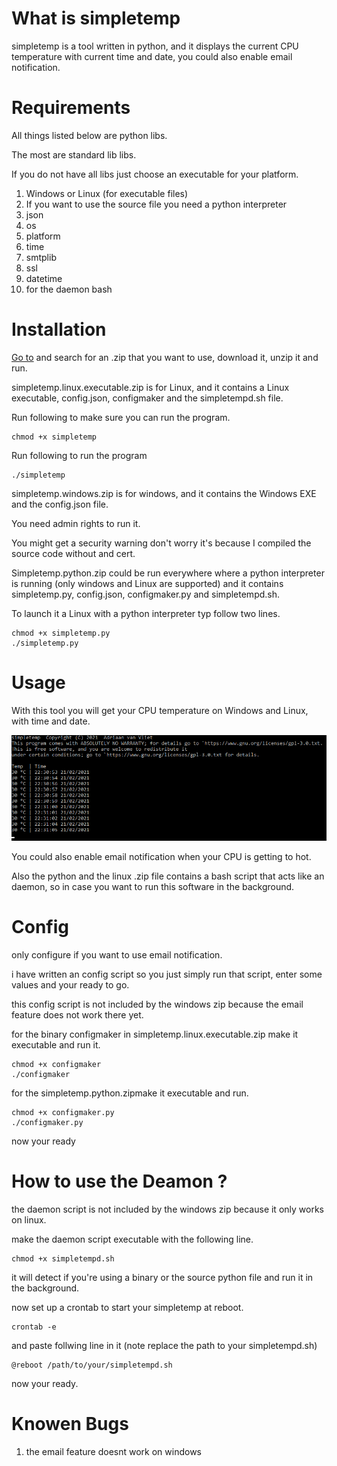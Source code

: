# What is simpletemp

simpletemp is a tool written in python, and it displays the current CPU temperature with current time and date, you could also enable email notification.

# **Requirements**

All things listed below are python libs.

The most are standard lib libs.

If you do not have all libs just choose an executable for your platform.

 1. Windows or Linux (for executable files)
 2. If you want to use the source file you need a python interpreter
 3. json
 4. os
 5. platform
 6. time
 7. smtplib
 8. ssl
 9. datetime
10. for the daemon bash

# **Installation**

[Go to](https://github.com/Adri11n/simpletemp/releases/tag/1.0) and search for an .zip that you want to use, download it, unzip it and run.

simpletemp.linux.executable.zip is for Linux, and it contains a Linux executable, config.json, configmaker and the simpletempd.sh file.

Run following to make sure you can run the program.

```
chmod +x simpletemp
```

Run following to run the program

```
./simpletemp
```

simpletemp.windows.zip is for windows, and it contains the Windows EXE and the config.json file.

You need admin rights to run it.

You might get a security warning don't worry it's because I compiled the source code without and cert.

Simpletemp.python.zip could be run everywhere where a python interpreter is running (only windows and Linux are supported) and it contains simpletemp.py, config.json, configmaker.py and simpletempd.sh.

To launch it a Linux with a python interpreter typ follow two lines.

```
chmod +x simpletemp.py
./simpletemp.py
```

# **Usage**

With this tool you will get your CPU temperature on Windows and Linux, with time and date.

![](https://github.com/Adri11n/simpletemp/blob/main/Screenshot%20(31).png?raw=true)

You could also enable email notification when your CPU is getting to hot.

Also the python and the linux .zip file contains a bash script that acts like an daemon, so in case you want to run this software in the background.

# Config

only configure if you want to use email notification.

i have written an config script so you just simply run that script, enter some values and your ready to go.

this config script is not included by the windows zip because the email feature does not work there yet.

for the binary configmaker in simpletemp.linux.executable.zip make it executable and run it.

```
chmod +x configmaker
./configmaker
```

for the simpletemp.python.zipmake it executable and run.

```
chmod +x configmaker.py
./configmaker.py
```

now your ready

# How to use the Deamon ?

the daemon script is not included by the windows zip because it only works on linux.

make the daemon script executable with the following line.

```
chmod +x simpletempd.sh
```

it will detect if you're using a binary or the source python file and run it in the background.

now set up a crontab to start your simpletemp at reboot.

```
crontab -e
```

and paste follwing line in it (note replace the path to your simpletempd.sh)

```
@reboot /path/to/your/simpletempd.sh
```

now your ready.

# Knowen Bugs
1. the email feature doesnt work on windows